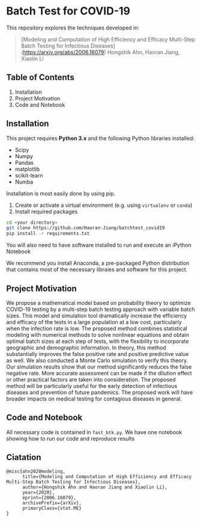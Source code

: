 # Batch Test for COVID-19

This repository explores the techniques developed in:
>[Modeling and Computation of High Efficiency and Efficacy Multi-Step Batch Testing for Infectious Diseases] (https://arxiv.org/abs/2006.16079)
Hongshik Ahn, Haoran Jiang, Xiaolin Li

## Table of Contents
1. Installation
2. Project Motivation
3. Code and Notebook

## Installation

This project requires **Python 3.x** and the following Python libraries installed:

* Scipy
* Numpy
* Pandas
* matplotlib
* scikit-learn
* Numba

Installation is most easily done by using pip.
1. Create or activate a virtual environment (e.g. using `virtualenv` or `conda`)
2. Install required packages
```bash
cd <your directory>
git clone https://github.com/Haoran-Jiang/batchtest_covid19
pip install -r requirements.txt
```

You will also need to have software installed to run and execute an iPython Notebook

We recommend you install Anaconda, a pre-packaged Python distribution that contains most of the necessary libraies and software for this project.

## Project Motivation

We propose a mathematical model based on probability theory to optimize COVID-19 testing
by a multi-step batch testing approach with variable batch sizes. This model and simulation tool
dramatically increase the efficiency and efficacy of the tests in a large population at a low cost,
particularly when the infection rate is low. The proposed method combines statistical modeling
with numerical methods to solve nonlinear equations and obtain optimal batch sizes at each step
of tests, with the flexibility to incorporate geographic and demographic information. In theory,
this method substantially improves the false positive rate and positive predictive value as well.
We also conducted a Monte Carlo simulation to verify this theory. Our simulation results show
that our method significantly reduces the false negative rate. More accurate assessment can be
made if the dilution effect or other practical factors are taken into consideration. The proposed
method will be particularly useful for the early detection of infectious diseases and prevention of
future pandemics. The proposed work will have broader impacts on medical testing for contagious
diseases in general.

## Code and Notebook

All necessary code is contained in `fast_btk.py`. We have one notebook showing how to run our code and reproduce results

## Ciatation

```
@misc{ahn2020modeling,
      title={Modeling and Computation of High Efficiency and Efficacy Multi-Step Batch Testing for Infectious Diseases}, 
      author={Hongshik Ahn and Haoran Jiang and Xiaolin Li},
      year={2020},
      eprint={2006.16079},
      archivePrefix={arXiv},
      primaryClass={stat.ME}
}
```
